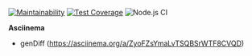 [![Maintainability](https://api.codeclimate.com/v1/badges/148870232cecfcf4962e/maintainability)](https://codeclimate.com/github/Johnny32id/frontend-project-lvl2/maintainability)
[![Test Coverage](https://api.codeclimate.com/v1/badges/148870232cecfcf4962e/test_coverage)](https://codeclimate.com/github/Johnny32id/frontend-project-lvl2/test_coverage)
![Node.js CI](https://github.com/Johnny32id/frontend-project-lvl2/workflows/Node.js%20CI/badge.svg)

**Asciinema**
* genDiff (https://asciinema.org/a/ZyoFZsYmaLvTSQBSrWTF8CVQD)